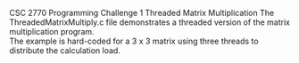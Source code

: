 CSC 2770
Programming Challenge 1
Threaded Matrix Multiplication
The ThreadedMatrixMultiply.c file demonstrates a threaded version of the matrix multiplication program.  
The example is hard-coded for a 3 x 3 matrix using three threads to distribute the calculation load.
